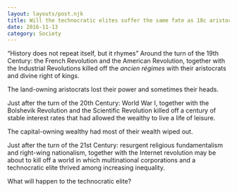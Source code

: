 ```yaml
---
layout: layouts/post.njk
title: Will the technocratic elites suffer the same fate as 18c aristocrats and 19c capitalists?
date: 2016-11-13
category: Society
---
```


“History does not repeat itself, but it rhymes” Around the turn of the 19th
Century: the French Revolution and the American Revolution, together with the
Industrial Revolutions killed off the *ancien régimes* with their aristocrats
and divine right of kings.

The land-owning aristocrats lost their power and sometimes their heads.

Just after the turn of the 20th Century: World War I, together with the Bolshevik Revolution and the Scientific Revolution killed off a century of stable interest rates that had allowed the wealthy to live a life of leisure.

The capital-owning wealthy had most of their wealth wiped out.

Just after the turn of the 21st Century: resurgent religious fundamentalism and right-wing nationalism, together with the Internet revolution may be about to kill off a world in which multinational corporations and a technocratic elite thrived among increasing inequality.

What will happen to the technocratic elite?
